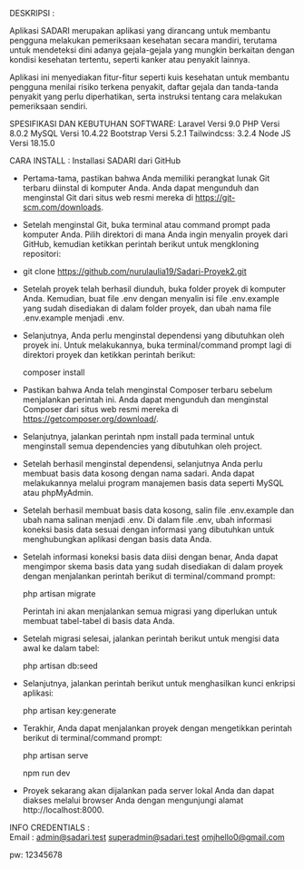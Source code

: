 DESKRIPSI : 

Aplikasi SADARI merupakan aplikasi yang dirancang untuk membantu pengguna melakukan pemeriksaan kesehatan secara mandiri, terutama untuk mendeteksi dini adanya gejala-gejala yang mungkin berkaitan dengan kondisi kesehatan tertentu, seperti kanker atau penyakit lainnya.

Aplikasi ini menyediakan fitur-fitur seperti kuis kesehatan untuk membantu pengguna menilai risiko terkena penyakit, daftar gejala dan tanda-tanda penyakit yang perlu diperhatikan, serta instruksi tentang cara melakukan pemeriksaan sendiri.


SPESIFIKASI DAN KEBUTUHAN SOFTWARE: 
Laravel Versi 9.0
PHP Versi 8.0.2
MySQL Versi 10.4.22
Bootstrap Versi 5.2.1
Tailwindcss: 3.2.4
Node JS Versi 18.15.0


CARA INSTALL :
Installasi SADARI dari GitHub

- Pertama-tama, pastikan bahwa Anda memiliki perangkat lunak Git terbaru diinstal di komputer Anda. Anda dapat mengunduh dan menginstal Git dari situs web resmi mereka di https://git-scm.com/downloads.

- Setelah menginstal Git, buka terminal atau command prompt pada komputer Anda. Pilih direktori di mana Anda ingin menyalin proyek dari GitHub, kemudian ketikkan perintah berikut untuk mengkloning repositori:

- git clone https://github.com/nurulaulia19/Sadari-Proyek2.git

- Setelah proyek telah berhasil diunduh, buka folder proyek di komputer Anda. Kemudian, buat file .env dengan menyalin isi file .env.example yang sudah disediakan di dalam folder proyek, dan ubah nama file .env.example menjadi .env.

- Selanjutnya, Anda perlu menginstal dependensi yang dibutuhkan oleh proyek ini. Untuk melakukannya, buka terminal/command prompt lagi di direktori proyek dan ketikkan perintah berikut:

    composer install

- Pastikan bahwa Anda telah menginstal Composer terbaru sebelum menjalankan perintah ini. Anda dapat mengunduh dan menginstal Composer dari situs web resmi mereka di https://getcomposer.org/download/.

- Selanjutnya, jalankan perintah npm install pada terminal untuk menginstall semua dependencies yang dibutuhkan oleh project.

- Setelah berhasil menginstal dependensi, selanjutnya Anda perlu membuat basis data kosong dengan nama sadari. Anda dapat melakukannya melalui program manajemen basis data seperti MySQL atau phpMyAdmin.

- Setelah berhasil membuat basis data kosong, salin file .env.example dan ubah nama salinan menjadi .env. Di dalam file .env, ubah informasi koneksi basis data sesuai dengan informasi yang dibutuhkan untuk menghubungkan aplikasi dengan basis data Anda.

- Setelah informasi koneksi basis data diisi dengan benar, Anda dapat mengimpor skema basis data yang sudah disediakan di dalam proyek dengan menjalankan perintah berikut di terminal/command prompt:

    php artisan migrate

   Perintah ini akan menjalankan semua migrasi yang diperlukan untuk membuat tabel-tabel di basis data Anda.

- Setelah migrasi selesai, jalankan perintah berikut untuk mengisi data awal ke dalam tabel:

    php artisan db:seed

- Selanjutnya, jalankan perintah berikut untuk menghasilkan kunci enkripsi aplikasi:

    php artisan key:generate

- Terakhir, Anda dapat menjalankan proyek dengan mengetikkan perintah berikut di terminal/command prompt:

    php artisan serve

    npm run dev

- Proyek sekarang akan dijalankan pada server lokal Anda dan dapat diakses melalui browser Anda dengan mengunjungi alamat http://localhost:8000.



INFO CREDENTIALS :   
Email : admin@sadari.test
        superadmin@sadari.test
        omjhello0@gmail.com

pw: 12345678


